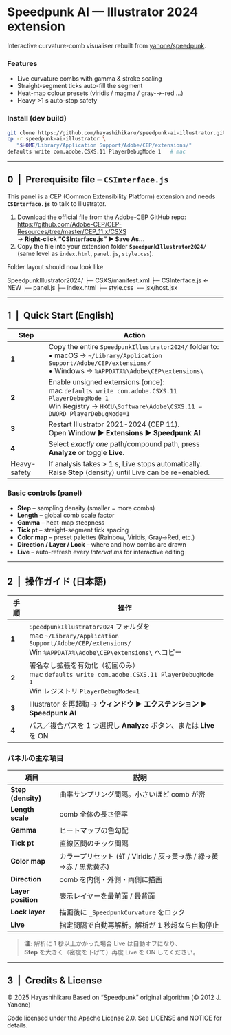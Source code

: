 # Speedpunk AI — Illustrator 2024 extension
Interactive curvature-comb visualiser rebuilt from
[yanone/speedpunk](https://github.com/yanone/speedpunk).

### Features
* Live curvature combs with gamma & stroke scaling  
* Straight-segment ticks auto-fill the segment  
* Heat-map colour presets (viridis / magma / gray-→-red …)  
* Heavy >1 s auto-stop safety

### Install (dev build)

```bash
git clone https://github.com/hayashihikaru/speedpunk-ai-illustrator.git
cp -r speedpunk-ai-illustrator \
   "$HOME/Library/Application Support/Adobe/CEP/extensions/"
defaults write com.adobe.CSXS.11 PlayerDebugMode 1   # mac
```
---

## 0 | Prerequisite file – `CSInterface.js`
This panel is a CEP (Common Extensibility Platform) extension and needs  
**`CSInterface.js`** to talk to Illustrator.

1. Download the official file from the Adobe-CEP GitHub repo:  
   <https://github.com/Adobe-CEP/CEP-Resources/tree/master/CEP_11.x/CSXS>  
   → **Right-click “CSInterface.js” ▶ Save As…**
2. Copy the file into your extension folder **`SpeedpunkIllustrator2024/`**  
   (same level as `index.html`, `panel.js`, `style.css`).

Folder layout should now look like

SpeedpunkIllustrator2024/
├─ CSXS/manifest.xml
├─ CSInterface.js ← NEW
├─ panel.js
├─ index.html
├─ style.css
└─  jsx/host.jsx


---

## 1 | Quick Start (English)

| Step | Action |
|------|--------|
| **1** | Copy the entire `SpeedpunkIllustrator2024/` folder to:<br>• macOS → `~/Library/Application Support/Adobe/CEP/extensions/`<br>• Windows → `%APPDATA%\Adobe\CEP\extensions\` |
| **2** | Enable unsigned extensions (once):<br>mac `defaults write com.adobe.CSXS.11 PlayerDebugMode 1`<br>Win Registry → `HKCU\Software\Adobe\CSXS.11 → DWORD PlayerDebugMode=1` |
| **3** | Restart Illustrator 2021-2024 (CEP 11).<br>Open **Window ▶ Extensions ▶ Speedpunk AI** |
| **4** | Select *exactly one* path/compound path, press **Analyze** or toggle **Live**. |
| Heavy-safety | If analysis takes > 1 s, Live stops automatically. Raise **Step** (density) until Live can be re-enabled. |

### Basic controls (panel)
* **Step** – sampling density (smaller = more combs)  
* **Length** – global comb scale factor  
* **Gamma** – heat-map steepness  
* **Tick pt** – straight-segment tick spacing  
* **Color map** – preset palettes (Rainbow, Viridis, Gray→Red, etc.)  
* **Direction / Layer / Lock** – where and how combs are drawn  
* **Live** – auto-refresh every _Interval ms_ for interactive editing

---

## 2 | 操作ガイド (日本語)

| 手順 | 操作 |
|------|------|
| **1** | `SpeedpunkIllustrator2024` フォルダを<br>mac `~/Library/Application Support/Adobe/CEP/extensions/`<br>Win `%APPDATA%\Adobe\CEP\extensions\` へコピー |
| **2** | 署名なし拡張を有効化（初回のみ）<br>mac `defaults write com.adobe.CSXS.11 PlayerDebugMode 1`<br>Win レジストリ `PlayerDebugMode=1` |
| **3** | Illustrator を再起動 → **ウィンドウ ▶ エクステンション ▶ Speedpunk AI** |
| **4** | パス／複合パスを 1 つ選択し **Analyze** ボタン、または **Live** を ON |

### パネルの主な項目
| 項目 | 説明 |
|------|------|
| **Step (density)** | 曲率サンプリング間隔。小さいほど comb が密 |
| **Length scale** | comb 全体の長さ倍率 |
| **Gamma** | ヒートマップの色勾配 |
| **Tick pt** | 直線区間のチック間隔 |
| **Color map** | カラープリセット (虹 / Viridis / 灰→黄→赤 / 緑→黄→赤 / 黒紫黄赤) |
| **Direction** | comb を内側・外側・両側に描画 |
| **Layer position** | 表示レイヤーを最前面 / 最背面 |
| **Lock layer** | 描画後に `_SpeedpunkCurvature` をロック |
| **Live** | 指定間隔で自動再解析。解析が 1 秒超なら自動停止 |

> **注:** 解析に 1 秒以上かかった場合 Live は自動オフになり、  
> **Step** を大きく（密度を下げて）再度 Live を ON してください。

---

## 3 | Credits & License
© 2025 Hayashihikaru
Based on “Speedpunk” original algorithm (© 2012 J. Yanone)

Code licensed under the Apache License 2.0.
See LICENSE and NOTICE for details.



